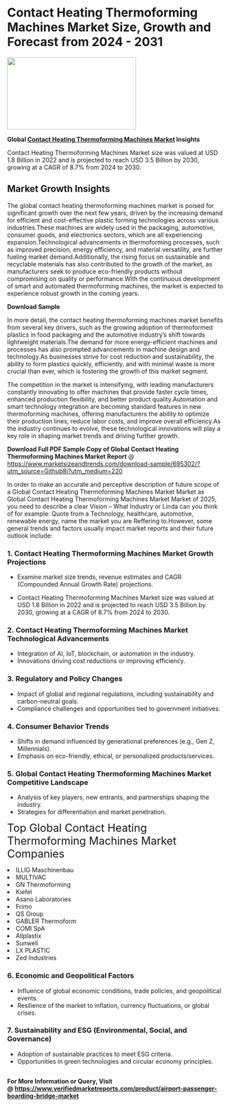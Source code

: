 <H1>Contact Heating Thermoforming Machines Market Size, Growth and Forecast from 2024 - 2031</H1><img class="aligncenter size-medium wp-image-584254" src="https://thirdeyenews.in/wp-content/uploads/2024/09/Global-Market-Research-300x168.jpeg" alt="" width="300" height="168" /><p><strong>Global&nbsp;<a href="https://www.marketsizeandtrends.com/download-sample/695302/?utm_source=Github8j?utm_medium=220">Contact Heating Thermoforming Machines Market</a> Insights</strong></p><p>Contact Heating Thermoforming Machines Market size was valued at USD 1.8 Billion in 2022 and is projected to reach USD 3.5 Billion by 2030, growing at a CAGR of 8.7% from 2024 to 2030.</p><p><h2>Market Growth Insights</h2> <p>The global contact heating thermoforming machines market is poised for significant growth over the next few years, driven by the increasing demand for efficient and cost-effective plastic forming technologies across various industries.These machines are widely used in the packaging, automotive, consumer goods, and electronics sectors, which are all experiencing expansion.Technological advancements in thermoforming processes, such as improved precision, energy efficiency, and material versatility, are further fueling market demand.Additionally, the rising focus on sustainable and recyclable materials has also contributed to the growth of the market, as manufacturers seek to produce eco-friendly products without compromising on quality or performance.With the continuous development of smart and automated thermoforming machines, the market is expected to experience robust growth in the coming years.</p> <p><strong>Download Sample</strong></p> <p>In more detail, the contact heating thermoforming machines market benefits from several key drivers, such as the growing adoption of thermoformed plastics in food packaging and the automotive industry’s shift towards lightweight materials.The demand for more energy-efficient machines and processes has also prompted advancements in machine design and technology.As businesses strive for cost reduction and sustainability, the ability to form plastics quickly, efficiently, and with minimal waste is more crucial than ever, which is fostering the growth of this market segment.</p> <p>The competition in the market is intensifying, with leading manufacturers constantly innovating to offer machines that provide faster cycle times, enhanced production flexibility, and better product quality.Automation and smart technology integration are becoming standard features in new thermoforming machines, offering manufacturers the ability to optimize their production lines, reduce labor costs, and improve overall efficiency.As the industry continues to evolve, these technological innovations will play a key role in shaping market trends and driving further growth.</p> <p><span class=""><strong>Download Full PDF Sample Copy of Global Contact Heating Thermoforming Machines Market Report</strong> @ <a href="https://www.marketsizeandtrends.com/download-sample/695302/?utm_source=Github8j?utm_medium=220" target="_blank">https://www.marketsizeandtrends.com/download-sample/695302/?utm_source=Github8j?utm_medium=220</a></span></p><p>In order to make an accurate and perceptive description of future scope of a Global&nbsp;Contact Heating Thermoforming Machines Market Market as Global&nbsp;Contact Heating Thermoforming Machines Market Market of 2025, you need to describe a clear Vision &ndash; What Industry or Linda can you think of for example: Quote from a Technology, healthcare, automotive, renewable energy, name the market you are Reffering to.However, some general trends and factors usually impact market reports and their future outlook include:</p><h3>1.&nbsp;<strong>Contact Heating Thermoforming Machines Market Growth Projections</strong></h3><ul><li>Examine market size trends, revenue estimates and CAGR (Compounded Annual Growth Rate) projections.</li><li><p>Contact Heating Thermoforming Machines Market size was valued at USD 1.8 Billion in 2022 and is projected to reach USD 3.5 Billion by 2030, growing at a CAGR of 8.7% from 2024 to 2030.</p></li></ul><h3>2.&nbsp;<strong>Contact Heating Thermoforming Machines Market Technological Advancements</strong></h3><ul><li>Integration of AI, IoT, blockchain, or automation in the industry.</li><li>Innovations driving cost reductions or improving efficiency.</li></ul><h3>3.&nbsp;<strong>Regulatory and Policy Changes</strong></h3><ul><li>Impact of global and regional regulations, including sustainability and carbon-neutral goals.</li><li>Compliance challenges and opportunities tied to government initiatives.</li></ul><h3>4.&nbsp;<strong>Consumer Behavior Trends</strong></h3><ul><li>Shifts in demand influenced by generational preferences (e.g., Gen Z, Millennials).</li><li>Emphasis on eco-friendly, ethical, or personalized products/services.</li></ul><h3>5.&nbsp;<strong>Global Contact Heating Thermoforming Machines Market Competitive Landscape</strong></h3><ul><li>Analysis of key players, new entrants, and partnerships shaping the industry.</li><li>Strategies for differentiation and market penetration.</li></ul><p data-pm-slice="1 1 []"><span style="color: inherit; font-family: inherit; font-size: 25px;">Top Global Contact Heating Thermoforming Machines Market Companies</span></p><div class="" data-test-id=""><p><li>ILLIG Maschinenbau</li><li> MULTIVAC</li><li> GN Thermoforming</li><li> Kiefel</li><li> Asano Laboratories</li><li> Frimo</li><li> QS Group</li><li> GABLER Thermoform</li><li> COMI SpA</li><li> Allplastix</li><li> Sunwell</li><li> LX PLASTIC</li><li> Zed Industries</li></p></div><h3>6.&nbsp;<strong>Economic and Geopolitical Factors</strong></h3><ul><li>Influence of global economic conditions, trade policies, and geopolitical events.</li><li>Resilience of the market to inflation, currency fluctuations, or global crises.</li></ul><h3>7.&nbsp;<strong>Sustainability and ESG (Environmental, Social, and Governance)</strong></h3><ul><li>Adoption of sustainable practices to meet ESG criteria.</li><li>Opportunities in green technologies and circular economy principles.</li></ul><h2><strong style="font-size: 14px;">For More Information or Query, Visit @&nbsp;</strong><a style="background-color: #ffffff; font-size: 14px;" href="https://www.marketsizeandtrends.com/report/contact-heating-thermoforming-machines-market/" target="_blank">https://www.verifiedmarketreports.com/product/airport-passenger-boarding-bridge-market</a></h2>